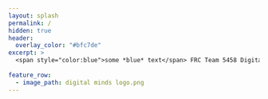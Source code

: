 ```yaml
---
layout: splash
permalink: /
hidden: true
header:
  overlay_color: "#bfc7de"
excerpt: >
  <span style="color:blue">some *blue* text</span> FRC Team 5458 Digital Minds is a FIRST Robotics team founded on August 26, 2014 when the Davis High School’s FIRST Robotics team, 1678 Citrus Circuits introduced their passion for robotics to the Woodland High School and Pioneer High School students.<br />
  
feature_row:
  - image_path: digital minds logo.png
---
```

